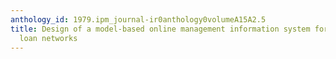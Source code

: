 ```yaml
---
anthology_id: 1979.ipm_journal-ir0anthology0volumeA15A2.5
title: Design of a model-based online management information system for interlibrary
  loan networks
---
```

